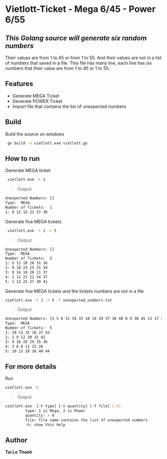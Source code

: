 # Vietlott-Ticket - Mega 6/45 - Power 6/55
## _This Golang source will generate six random numbers_

Their values are from 1 to 45 or from 1 to 55.
And their values are not in a list of numbers that saved in a file.
This file has many line, each line has six numbers that their value are from 1 to 45 or 1 to 55.

## Features

- Generate MEGA Ticket
- Generate POWER Ticket
- Import file that contains the list of unexpected numbers

## Build

Build the source on windows

```sh
 go build -o vietlott.exe vietlott.go
```
## How to run
Generate MEGA ticket

```sh
 vietlott.exe -t 1
```
>Output
```sh
Unexpected Numbers: []
Type:  MEGA
Number of Tickets:  1
1: 9 12 15 21 37 38

```
Generate five MEGA tickets

```sh
 vietlott.exe -t 1 -n 5
```
> Output
```sh
Unexpected Numbers: []
Type:  MEGA
Number of Tickets:  5
1: 5 11 18 28 31 36
2: 9 18 24 25 31 34
3: 9 16 18 20 21 37
4: 2 12 21 22 34 37
5: 1 13 25 27 30 41
```
Generate five MEGA tickets and the tickets numbers are not in a file
```sh
vietlott.exe -t 1 -n 5 -f unexpected_numbers.txt
```
> Output
```sh
Unexpected Numbers: [3 5 6 31 34 35 10 14 29 37 38 40 8 9 30 45 13 17 26 27]
Type:  MEGA
Number of Tickets:  5
1: 10 13 15 18 37 42
2: 2 9 12 30 32 41
3: 9 16 28 29 35 36
4: 3 6 8 11 23 28
5: 10 13 29 36 40 44
```
## For more details
Run 
```sh
vietlott.exe -h
```
> Output
```sh
vietlott.exe  [-t type] [-n quantity] [-f file] [-h]
         type: 1 is Mega, 2 is Power
         quantity: > 0
         file: file name contains the list of unexpected numbers
         -h: show this help

```

## Author

**Tai Le Thanh**
